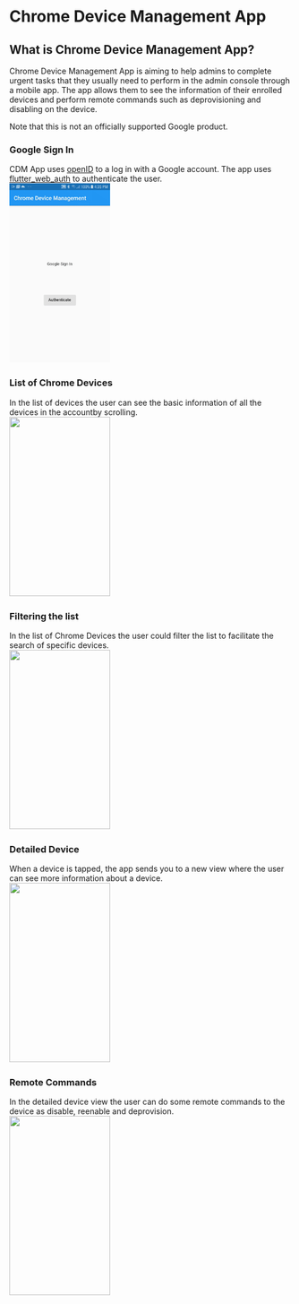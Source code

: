 # Chrome Device Management App

## What is Chrome Device Management App?
Chrome Device Management App is aiming to help admins to complete urgent tasks that they usually need to perform in the admin console through a mobile app. The app allows them to see the information of their enrolled devices and perform remote commands such as deprovisioning and disabling on the device. 

Note that this is not an officially supported Google product.

### Google Sign In
CDM App uses [openID](https://developers.google.com/identity/protocols/oauth2/openid-connect) to a log in with a Google account. The app uses [flutter_web_auth](https://pub.dev/packages/flutter_web_auth) to authenticate the user.    
<img src="images/sign_in_demo.gif" width="180" height="320">    

### List of Chrome Devices
In the list of devices the user can see the basic information of all the devices in the accountby scrolling.   
<img src="images/list_demo.gif" width="180" height="320">   

### Filtering the list
In the list of Chrome Devices the user could filter the list to facilitate the search of specific devices.   
<img src="images/filter_demo.gif" width="180" height="320">      

### Detailed Device
When a device is tapped, the app sends you to a new view where the user can see more information about a device.   
<img src="images/detailed_demo.gif" width="180" height="320">     

### Remote Commands
In the detailed device view the user can do some remote commands to the device as disable, reenable and deprovision.    
<img src="images/remote_commands_demo.gif" width="180" height="320">   
